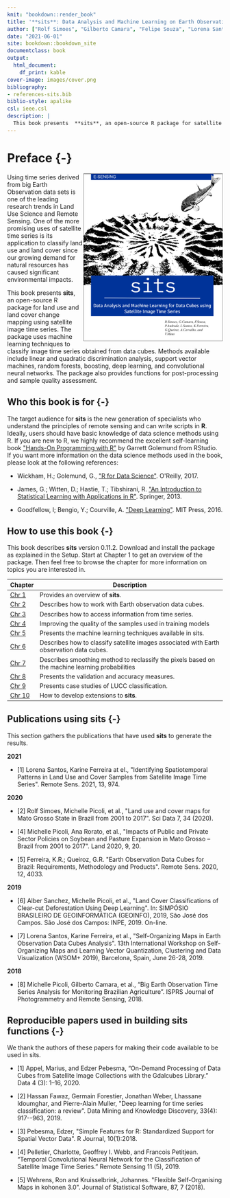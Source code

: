 ```yaml
--- 
knit: "bookdown::render_book"
title: '**sits**: Data Analysis and Machine Learning on Earth Observation Data Cubes with Satellite Image Time Series'
author: ["Rolf Simoes", "Gilberto Camara", "Felipe Souza", "Lorena Santos", "Pedro R. Andrade", "Charlotte Peletier",  "Alexandre Carvalho", "Karine Ferreira", "Gilberto Queiroz", "Victor Maus"]
date: "2021-06-01"
site: bookdown::bookdown_site
documentclass: book
output:
  html_document:
    df_print: kable
cover-image: images/cover.png
bibliography:
- references-sits.bib
biblio-style: apalike
csl: ieee.csl
description: | 
  This book presents  **sits**, an open-source R package for satellite image time series analysis. The package supports the application of machine learning techniques for classification image time series obtained from data cubes.
---
```





# Preface {-}

<a href="https://github.com/e-sensing/sitsbook"><img class="cover" src="images/capa_sits_book.png" width="326" align="right" alt="Cover image" /></a>

Using time series derived from big Earth Observation data sets is one of the leading research trends in Land Use Science and Remote Sensing. One of the more promising uses of satellite time series is its application to classify land use and land cover since our growing demand for natural resources has caused significant environmental impacts. 

This book presents  **sits**, an open-source R package for land use and land cover change mapping using satellite image time series. The package uses machine learning techniques to classify image time series obtained from data cubes. Methods available include linear and quadratic discrimination analysis, support vector machines, random forests, boosting, deep learning, and convolutional neural networks. The package also provides functions for post-processing and sample quality assessment.

## Who this book is for {-}

The target audience for **sits** is the new generation of specialists who understand the principles of remote sensing and can write scripts in **R**. Ideally, users should have basic knowledge of data science methods using R. If you are new to R, we highly recommend  the excellent self-learning book ["Hands-On Programming with R"](https://rstudio-education.github.io/hopr/) by Garrett Golemund from RStudio. If you want more information on the data science methods used in the book, please look at the following references:

- Wickham, H.; Golemund, G., ["R for Data Science"](https://r4ds.had.co.nz/). O'Reilly, 2017.

- James, G.; Witten, D.; Hastie, T.; Tibshirani, R. ["An Introduction to Statistical Learning with Applications in R"](https://www.statlearning.com/). Springer, 2013.

- Goodfellow, I; Bengio, Y.; Courville, A. ["Deep Learning"](http://www.deeplearningbook.org). MIT Press, 2016.


## How to use this book {-}

This book describes **sits** version 0.11.2. Download and install the package as explained in the Setup. Start at Chapter 1 to get an overview of the package. Then feel free to browse the chapter for more information on topics you are interested in. 


| **Chapter**   | **Description**                                                                                            |
|---------------|------------------------------------------------------------------------------------------------------------|
| [Chr 1](https://e-sensing.github.io/sitsbook/introduction.html) | Provides an overview of  **sits**.                                                   |
| [Chr 2](https://e-sensing.github.io/sitsbook/earth-observation-data-cubes.html) | Describes how to work with Earth observation data cubes.                                          |
| [Chr 3](https://e-sensing.github.io/sitsbook/acessing-time-series-information-in-sits.html) | Describes how to access information from time series.                          |
| [Chr 4](https://e-sensing.github.io/sitsbook/time-series-clustering-to-improve-the-quality-of-training-samples.html) | Improving the quality of the samples used in training models |
| [Chr 5](https://e-sensing.github.io/sitsbook/machine-learning-for-data-cubes-using-the-sits-package.html) | Presents the machine learning techniques available in sits.                   |
| [Chr 6](https://e-sensing.github.io/sitsbook/classification-of-images-in-data-cubes-using-satellite-image-time-series.html) | Describes how to classify satellite images associated with Earth observation data cubes.   |
| [Chr 7](https://e-sensing.github.io/sitsbook/post-classification-smoothing-using-bayesian-techniques-in-sits.html) | Describes smoothing method to reclassify the pixels based on the machine learning probabilities |
| [Chr 8](https://e-sensing.github.io/sitsbook/validation-and-accuracy-measurements-in-sits.html) | Presents the validation and accuracy measures.    |
| [Chr 9](https://e-sensing.github.io/sitsbook/case-studies.html) | Presents case studies of LUCC classification.    |
| [Chr 10](https://e-sensing.github.io/sitsbook/extensibility-guide.html) | How to develop extensions to **sits**.    |


## Publications using sits {-}

This section gathers the publications that have used **sits** to generate the results.


**2021**

- [1] Lorena Santos, Karine Ferreira at el., "Identifying Spatiotemporal Patterns in Land Use and Cover Samples from Satellite Image Time Series". Remote Sens. 2021, 13, 974. 


**2020**

- [2] Rolf Simoes, Michelle Picoli, et al.,  "Land use and cover maps for Mato Grosso State in Brazil from 2001 to 2017".  Sci Data 7, 34 (2020).

- [4] Michelle Picoli, Ana Rorato, et al., "Impacts of Public and Private Sector Policies on Soybean and Pasture Expansion in Mato Grosso – Brazil from 2001 to 2017". Land 2020, 9, 20.

- [5] Ferreira, K.R.; Queiroz, G.R. "Earth Observation Data Cubes for Brazil: Requirements, Methodology and Products". Remote Sens. 2020, 12, 4033.

**2019**

- [6] Alber Sanchez, Michelle Picoli, et al., "Land Cover Classifications of Clear-cut Deforestation Using Deep Learning". In: SIMPÓSIO BRASILEIRO DE GEOINFORMÁTICA (GEOINFO), 2019, São José dos Campos. São José dos Campos: INPE, 2019. On-line.

- [7] Lorena Santos, Karine Ferreira, et al., "Self-Organizing Maps in Earth Observation Data Cubes Analysis". 13th International Workshop on Self-Organizing Maps and Learning Vector Quantization, Clustering and Data Visualization (WSOM+ 2019), Barcelona, Spain, June 26-28, 2019.

**2018**

- [8] Michelle Picoli, Gilberto Camara, et al.,  “Big Earth Observation Time Series Analysis for Monitoring Brazilian Agriculture”. ISPRS Journal of Photogrammetry and Remote Sensing, 2018.

## Reproducible papers used in building sits functions {-}

We thank the authors of these papers for making their code available to be used in sits.

- [1] Appel, Marius, and Edzer Pebesma, “On-Demand Processing of Data Cubes from Satellite Image Collections with the Gdalcubes Library.” Data 4 (3): 1–16, 2020.

- [2] Hassan Fawaz, Germain Forestier, Jonathan Weber, Lhassane Idoumghar,  and Pierre-Alain Muller, "Deep learning for time series classification: a review". Data Mining and Knowledge Discovery, 33(4): 917--963, 2019.

- [3] Pebesma, Edzer, "Simple Features for R: Standardized Support for Spatial Vector Data". R Journal, 10(1):2018.

- [4] Pelletier, Charlotte, Geoffrey I. Webb, and Francois Petitjean. “Temporal Convolutional Neural Network for the Classification of Satellite Image Time Series.” Remote Sensing 11 (5), 2019. 

- [5] Wehrens, Ron and Kruisselbrink, Johannes. "Flexible Self-Organising Maps in kohonen 3.0". Journal of Statistical Software, 87, 7 (2018).
